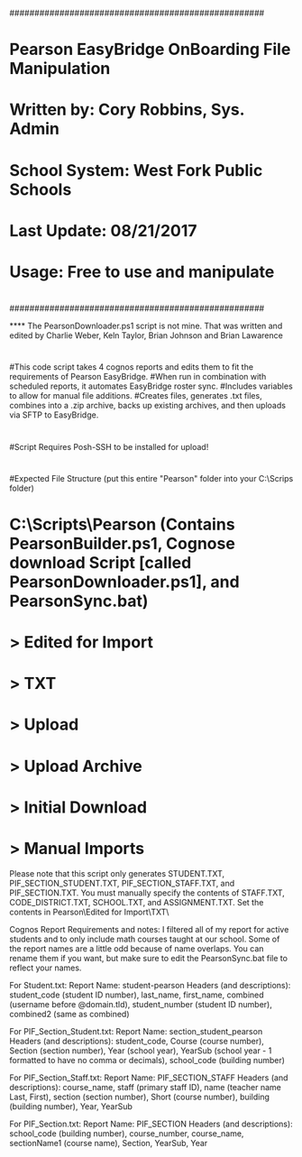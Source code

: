 ###################################################
#                                                 #
# Pearson EasyBridge OnBoarding File Manipulation #
# Written by: Cory Robbins, Sys. Admin            #
# School System: West Fork Public Schools         #
# Last Update: 08/21/2017                         #
# Usage: Free to use and manipulate               #
#                                                 #
###################################################

**** The PearsonDownloader.ps1 script is not mine.  That was written and edited by Charlie Weber, Keln Taylor, Brian Johnson and Brian Lawarence
#
#This code script takes 4 cognos reports and edits them to fit the requirements of Pearson EasyBridge.
#When run in combination with scheduled reports, it automates EasyBridge roster sync.
#Includes variables to allow for manual file additions.
#Creates files, generates .txt files, combines into a .zip archive, backs up existing archives, and then uploads via SFTP to EasyBridge.
#
#Script Requires Posh-SSH to be installed for upload!
#
#Expected File Structure (put this entire "Pearson" folder into your C:\Scrips folder)
# C:\Scripts\Pearson (Contains PearsonBuilder.ps1, Cognose download Script [called PearsonDownloader.ps1], and PearsonSync.bat)
#                    > Edited for Import
#                           > TXT
#                           > Upload
#                           > Upload Archive
#                    > Initial Download
#                    > Manual Imports

Please note that this script only generates STUDENT.TXT, PIF_SECTION_STUDENT.TXT, PIF_SECTION_STAFF.TXT,  and PIF_SECTION.TXT.  You must manually specify the contents of STAFF.TXT, CODE_DISTRICT.TXT, SCHOOL.TXT, and ASSIGNMENT.TXT.  Set the contents in Pearson\Edited for Import\TXT\

Cognos Report Requirements and notes:
I filtered all of my report for active students and to only include math courses taught at our school.  Some of the report names are a little odd because of name overlaps.  You can rename them if you want, but make sure to edit the PearsonSync.bat file to reflect your names.

For Student.txt:
  Report Name: student-pearson
  Headers (and descriptions): student_code (student ID number), last_name, first_name, combined (username before @domain.tld), student_number (student ID number), combined2 (same as combined)

For PIF_Section_Student.txt:
  Report Name: section_student_pearson
  Headers (and descriptions): student_code, Course (course number), Section (section number), Year (school year), YearSub (school year - 1 formatted to have no comma or decimals), school_code (building number)

For PIF_Section_Staff.txt:
  Report Name: PIF_SECTION_STAFF
  Headers (and descriptions): course_name, staff (primary staff ID), name (teacher name Last, First), section (section number), Short (course number), building (building number), Year, YearSub
  
For PIF_Section.txt:
  Report Name: PIF_SECTION
  Headers (and descriptions): school_code (building number), course_number, course_name, sectionName1 (course name), Section,  YearSub, Year

